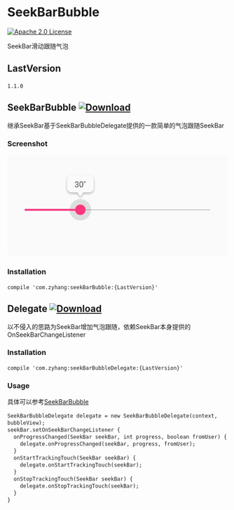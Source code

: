 # SeekBarBubble
[![Apache 2.0 License](https://img.shields.io/badge/license-Apache%202.0-blue.svg?style=flat)](http://www.apache.org/licenses/LICENSE-2.0.html)

SeekBar滑动跟随气泡

## LastVersion
`1.1.0`

## SeekBarBubble [![Download](https://api.bintray.com/packages/zyhang/maven/seekBarBubble/images/download.svg) ](https://bintray.com/zyhang/maven/seekBarBubble/_latestVersion)
继承SeekBar基于SeekBarBubbleDelegate提供的一款简单的气泡跟随SeekBar

### Screenshot
![](screenshot/1.png)

### Installation
```
compile 'com.zyhang:seekBarBubble:{LastVersion}'
```

## Delegate [![Download](https://api.bintray.com/packages/zyhang/maven/seekBarBubbleDelegate/images/download.svg) ](https://bintray.com/zyhang/maven/seekBarBubbleDelegate/_latestVersion)

以不侵入的思路为SeekBar增加气泡跟随，依赖SeekBar本身提供的OnSeekBarChangeListener

### Installation
```
compile 'com.zyhang:seekBarBubbleDelegate:{LastVersion}'
```

### Usage
具体可以参考[SeekBarBubble](https://github.com/yuhangjiayou/SeekBarBubble/blob/master/seekBarBubble/src/main/java/com/zyhang/seekBarBubble/SeekBarBubble.java)
```
SeekBarBubbleDelegate delegate = new SeekBarBubbleDelegate(context, bubbleView);
seekBar.setOnSeekBarChangeListener {
  onProgressChanged(SeekBar seekBar, int progress, boolean fromUser) {
    delegate.onProgressChanged(seekBar, progress, fromUser);
  }
  onStartTrackingTouch(SeekBar seekBar) {
    delegate.onStartTrackingTouch(seekBar);
  }
  onStopTrackingTouch(SeekBar seekBar) {
    delegate.onStopTrackingTouch(seekBar);
  }
}
```
